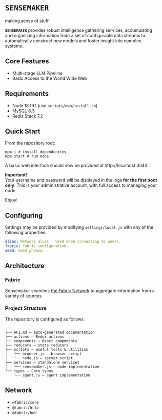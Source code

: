 `SENSEMAKER`
============
making sense of stuff.

**`SENSEMAKER`** provides robust intelligence gathering services, accumulating and organizing information from a set of configurable data streams to automatically construct new models and foster insight into complex systems.

## Core Features
- Multi-stage LLM Pipeline
- Basic Access to the World Wide Web

## Requirements
- Node 18.19.1 (use `scripts/nvm/install.sh`)
- MySQL 8.3
- Redis Stack 7.2

## Quick Start
From the repository root:
```
npm i # install dependencies
npm start # run node
```
A basic web interface should now be provided at http://localhost:3040

**Important!**  
Your username and password will be displayed in the logs **for the first boot only**.  This is your administrative account, with full access to managing your node.

Enjoy!

## Configuring
Settings may be provided by modifying `settings/local.js` with any of the following properties:

```yaml
alias: Network alias.  Used when connecting to peers.
fabric: Fabric configuration.
seed: Seed phrase.
```

## Architecture
### Fabric
Sensemaker searches [the Fabric Network][fabric-pub] to aggregate information from a variety of sources.
### Project Structure
The repository is configured as follows:
```
.
├── API.md — auto-generated documentation
├── actions — Redux actions
├── components — React components
├── reducers — state reducers
├── scripts — useful tools & utilities
│   └── browser.js — browser script
│   └── node.js — server script
├── services — standalone services
│   └── sensemaker.js — node implementation
└── types — Core types
    └── agent.js — agent implementation
```

## Network
- `@fabric/core`
- `@fabric/http`
- `@fabric/hub`

[fabric-pub]: https://fabric.pub
[fabric-hub]: https://hub.fabric.pub
